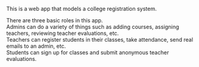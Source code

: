 

This is a web app that models a college registration system.     

There are three basic roles in this app.     
Admins can do a variety of things such as adding courses, assigning teachers, reviewing teacher evaluations, etc.    
Teachers can register students in their classes, take attendance, send real emails to an admin, etc.    
Students can sign up for classes and submit anonymous teacher evaluations.     
